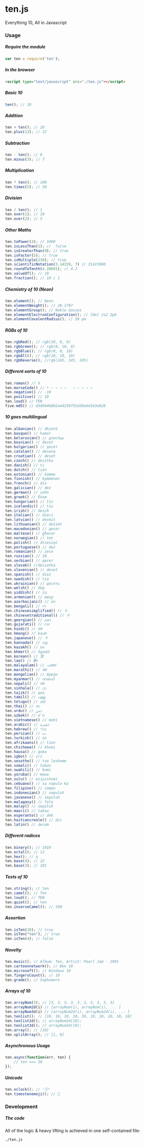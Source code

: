 # ten.js

Everything 10, All in Javascript

### Usage
##### Require the module
```javascript
var ten = require('ten');
```

##### In the browser
```html
<script type="text/javascript" src="./ten.js"></script>
```

##### Basic 10
```javascript
ten(); // 10
```

##### Addition
```javascript
ten + ten(); // 20
ten.plus(12); // 22
```

##### Subtraction
```javascript
ten - ten(); // 0
ten.minus(3); // 7
```

##### Multiplication
```javascript
ten * ten(); // 100
ten.times(5); // 50
```

##### Division
```javascript
ten / ten(); // 1
ten.over(1); // 10
ten.over(2); // 5
```

##### Other Maths
```javascript
ten.toPower(3); // 1000
ten.isLessThan(1); //  false
ten.isGreaterThan(9); // true
ten.isFactor(5); // true
ten.isMultiple(230); // true
ten.scientificNotation(3.14159, 7) // 31415900
ten.roundToTenth(4.20691); // 4.2
ten.valueOf(); // 10
ten.fraction(); // 10 / 1
```

##### Chemistry of 10 (Neon)
```javascript
ten.element(); // Neon
ten.elementWeight(); // 20.1797
ten.elementGroup(); // Noble Gasses
ten.elementElectronConfiguration(); // [He] 2s2 2p6
ten.elementCovalentRadius(); // 58 pm
```

##### RGBs of 10
```javascript
ten.rgbRed(); // rgb(10, 0, 0)
ten.rgbGreen(); // rgb(0, 10, 0)
ten.rgbBlue(); // rgb(0, 0, 10)
ten.rgbAll(); // rgb(10, 10, 10)
ten.rgbReverse(); //rgb(245, 245, 245)
```

##### Different sorts of 10
```javascript
ten.roman() // X
ten.morseCode() // • − − − −   − − − − −
ten.negative() // -10
ten.positive() // 10
ten.loud() // TEN
five.md5() // d3d9446802a44259755d38e6d163e820
```

##### 10 goes multilingual
```javascript
ten.albanian() // dhjetë
ten.basque() // hamar
ten.belarusian() // дзесяць
ten.bosnian() // deset
ten.bulgarian() // десет
ten.catalan() // desena
ten.croatian() // deset
ten.czech() // desítka
ten.danish() // ti
ten.dutch() // tien
ten.estonian() // kümme
ten.finnish() // kymmenen
ten.french() // dix
ten.galician() // dez
ten.german() // zehn
ten.greek() // δέκα
ten.hungarian() // tíz
ten.icelandic() // tíu
ten.irish() // deich
ten.italian() // dieci
ten.latvian() // desmit
ten.lithuanian() // dešimt
ten.macedonian() // десет
ten.maltese() // għaxar
ten.norwegian() // ten
ten.polish() // dziesięć
ten.portuguese() // dez
ten.romanian() // zece
ten.russian() // 10
ten.serbian() // десет
ten.slovak() //desiatka
ten.slovenian() // deset
ten.spanish() // diez
ten.swedish() // tio
ten.ukrainian() // десять
ten.welsh() // deg
ten.yiddish() // צען
ten.armenian() // տասը
ten.azerbaijani() // on
ten.bengali() // দশ
ten.chinesesimplified() // 十
ten.chinesetraditional() // 十
ten.georgian() // ათი
ten.gujarati() // દસ
ten.hindi() // दस
ten.hmong() // kaum
ten.japanese() // 十
ten.kannada() // ಹತ್ತು
ten.kazakh() // он
ten.khmer() // ចំនួន​ដប់
ten.korean() // 열
ten.lao() // ສິບ
ten.malayalam() // പത്ത്
ten.marathi() // दहा
ten.mongolian() // Арван
ten.myanmar() // တဆယ်
ten.nepali() // दस
ten.sinhala() // දස
ten.tajik() // даҳ
ten.tamil() // பத்து
ten.telugu() // పది
ten.thai() // สิบ
ten.urdu() // دس
ten.uzbek() // o'n
ten.vietnamese() // mười
ten.arabic() // عشرة
ten.hebrew() // עשר
ten.persian() // ده
ten.turkish() // on
ten.afrikaans() // tien
ten.chichewa() // khumi
ten.hausa() // goma
ten.igbo() // iri
ten.sesotho() // tse leshome
ten.somali() // toban
ten.swahili() // kumi
ten.yoruba() // mẹwa
ten.zulu() // eziyishumi
ten.cebuano() // sa napulo ka
ten.filipino() // sampu
ten.indonesian() // sepuluh
ten.javanese() // sepuluh
ten.malagasy() // folo
ten.malay() // sepuluh
ten.maori() // takau
ten.esperanto() // dek
ten.haitiancreole() // dis
ten.latin() // decem
```

##### Different radices
```javascript
ten.binary(); // 1010
ten.octal(); // 12
ten.hex(); // a
ten.base(4); // 22
ten.base(3); // 101
```

##### Texts of 10
```javascript
ten.string(); // ten
ten.camel(); // Ten
ten.loud(); // TEN
ten.quiet(); // ten
ten.inverseCamel(); // tEN
```

##### Assertion
```javascript
ten.isTen(10); // true
ten.isTen("ten"); // true
ten.isTen(4); // false
```

##### Novelty
```javascript
ten.music(); // Album: Ten, Artist: Pearl Jam - 1991
ten.cartoonnetwork(); // Ben 10
ten.microsoft(); // Windows 10
ten.fingersCount(); // 10
ten.grade(); // Sophomore
```

##### Arrays of 10
```javascript
ten.arrayNum(3); // [3, 3, 3, 3, 3, 3, 3, 3, 3, 3]
ten.arrayNum2d(i) // [arrayNum(i), arrayNum(i), ... ]
ten.arrayNum3d(i) // [arrayNum2d(i), arrayNum2d(i), ... ]
ten.tenlist(); // [10, 10, 10, 10, 10, 10, 10, 10, 10, 10]
ten.tenlist2d(); // arrayNum2d(10);
ten.tenlist3d(); // arrayNum3d(10);
ten.array(); // [10]
ten.splitArray(); // [1, 0]
```

##### Asynchronous Usage
```javascript
ten.async(function(err, ten) {
	// ten === 10
});
```

##### Unicode
```javascript
ten.oclock(); // '🕙'
ten.timestenemoji(); // 💯
```

### Development
##### The code
All of the logic & heavy lifting is achieved in one self-contained file:
```
./ten.js
```
